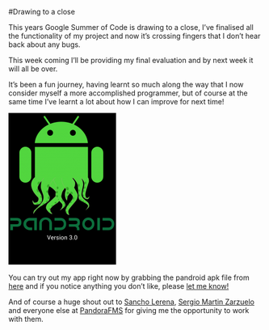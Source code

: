 #Drawing to a close

This years Google Summer of Code is drawing to a close, I’ve finalised all the functionality of my project and now it’s crossing fingers that I don’t hear back about any bugs.

This week coming I’ll be providing my final evaluation and by next week it will all be over.

It’s been a fun journey, having learnt so much along the way that I now consider myself a  more accomplished programmer, but of course at the same time I’ve learnt a lot about how I can improve for next time!

![pandroid](/images/posts/pandroid-v3.0.png)

You can try out my app right now by grabbing the pandroid apk file from [here](https://dl.dropboxusercontent.com/u/17033926/partiallogic/Pandroid%20Agent%20v3.0.apk) and if you notice anything you don’t like, please [let me know!](http://twitter.com/_markholland)

And of course a huge shout out to [Sancho Lerena](http://twitter.com/slerena), [Sergio Martin Zarzuelo](http://www.noparar.com/) and everyone else at [PandoraFMS](http://www.pandorafms.com/) for giving me the opportunity to work with them.